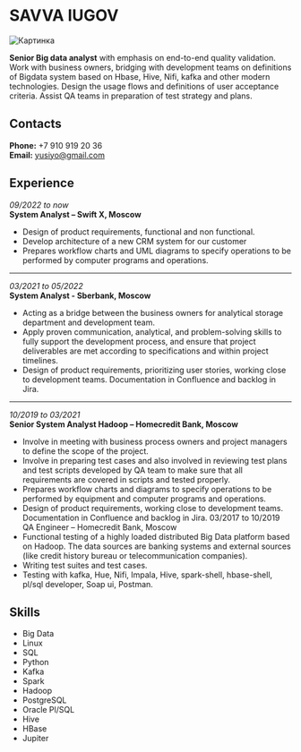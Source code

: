 # SAVVA IUGOV

![Картинка][logo]

**Senior Big data analyst** with emphasis on end-to-end quality validation. Work with business owners, bridging with development teams on definitions of Bigdata system based on Hbase, Hive, Nifi, kafka and other modern technologies. Design the usage flows and definitions of user acceptance criteria. Assist QA teams in preparation of test strategy and plans.

## Contacts

**Phone:** +7 910 919 20 36  
**Email:** <yusiyo@gmail.com>

## Experience

*09/2022 to now*  
**System Analyst – Swift X, Moscow**

+ Design of product requirements, functional and non functional.
+ Develop architecture of a new CRM system for our customer
+ Prepares workflow charts and UML diagrams to specify operations to be performed by computer programs and operations.

---
*03/2021 to 05/2022*  
**System Analyst - Sberbank, Moscow**

+ Acting as a bridge between the business owners for analytical storage department and development team.
+ Apply proven communication, analytical, and problem-solving skills to fully support the development process, and ensure that project deliverables are met according to specifications and within project timelines.
+ Design of product requirements, prioritizing user stories, working close to development teams. Documentation in Confluence and backlog in Jira.

---
*10/2019 to 03/2021*  
**Senior System Analyst Hadoop – Homecredit Bank, Moscow**

+ Involve in meeting with business process owners and project managers to define the scope of the project.
+ Involve in preparing test cases and also involved in reviewing test plans and test scripts developed by QA team to make sure that all requirements are covered in scripts and tested properly.
+ Prepares workflow charts and diagrams to specify operations to be performed by equipment and computer programs and operations.
+ Design of product requirements, working close to development teams. Documentation in Confluence and backlog in Jira.
03/2017 to 10/2019
QA Engineer – Homecredit Bank, Moscow
+ Functional testing of a highly loaded distributed Big Data platform based on Hadoop. The data sources are banking systems and external sources (like credit history bureau or telecommunication companies).
+ Writing test suites and test cases.
+ Testing with kafka, Hue, Nifi, Impala, Hive, spark-shell, hbase-shell, pl/sql developer, Soap ui, Postman.  

## Skills

+ Big Data  
+ Linux
+ SQL
+ Python
+ Kafka  
+ Spark
+ Hadoop
+ PostgreSQL  
+ Oracle Pl/SQL
+ Hive  
+ HBase  
+ Jupiter  

[logo]:https://sun9-85.userapi.com/c970/u3117461/-6/z_056be1a9.jpg
